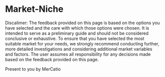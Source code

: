 # Market-Niche
Discalimer: The feedback provided on this page is based on the options you have selected and the care with which those options were chosen.
It is intended to serve as a preliminary guide and should not be considered conclusive or exhaustive.
To ensure that you have selected the most suitable market for your needs, we strongly recommend conducting further, 
more detailed investigations and considering additional market variables and factors. The user assumes all responsibility
for any decisions made based on the feedback provided on this page.

Present to you by MerCatio

